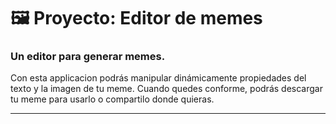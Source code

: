 # 🖼 Proyecto: Editor de memes
### Un editor para generar memes.

Con esta applicacion podrás manipular dinámicamente propiedades del texto y la imagen de tu meme. Cuando quedes conforme, podrás descargar tu meme para usarlo o compartilo donde quieras.

---